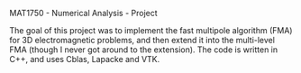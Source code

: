 MAT1750 - Numerical Analysis - Project

The goal of this project was to implement the fast multipole algorithm (FMA) for 3D electromagnetic problems, and then extend it into the multi-level FMA (though I never got around to the extension). The code is written in C++, and uses Cblas, Lapacke and VTK.
